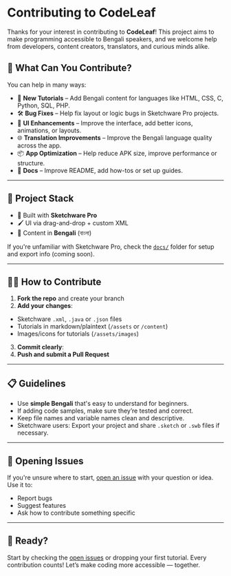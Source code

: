 # Contributing to CodeLeaf

Thanks for your interest in contributing to **CodeLeaf**! This project aims to make programming accessible to Bengali speakers, and we welcome help from developers, content creators, translators, and curious minds alike.

## 🙌 What Can You Contribute?

You can help in many ways:

- 💬 **New Tutorials** – Add Bengali content for languages like HTML, CSS, C, Python, SQL, PHP.
- 🛠 **Bug Fixes** – Help fix layout or logic bugs in Sketchware Pro projects.
- 🎨 **UI Enhancements** – Improve the interface, add better icons, animations, or layouts.
- 🌐 **Translation Improvements** – Improve the Bengali language quality across the app.
- 📦 **App Optimization** – Help reduce APK size, improve performance or structure.
- 📘 **Docs** – Improve README, add how-tos or set up guides.

---

## 🧱 Project Stack

- 📱 Built with **Sketchware Pro**
- 🖌 UI via drag-and-drop + custom XML
- 💬 Content in **Bengali** (বাংলা)

If you're unfamiliar with Sketchware Pro, check the [`docs/`](./docs/) folder for setup and export info (coming soon).

---

## 🧑‍💻 How to Contribute

1. **Fork the repo** and create your branch
2. **Add your changes**:
- Sketchware `.xml`, `.java` or `.json` files
- Tutorials in markdown/plaintext (`/assets` or `/content`)
- Images/icons for tutorials (`/assets/images`)

3. **Commit clearly**:
4. **Push and submit a Pull Request**

---

## 📋 Guidelines

- Use **simple Bengali** that's easy to understand for beginners.
- If adding code samples, make sure they’re tested and correct.
- Keep file names and variable names clean and descriptive.
- Sketchware users: Export your project and share `.sketch` or `.swb` files if necessary.

---

## 💬 Opening Issues

If you're unsure where to start, [open an issue](../../issues) with your question or idea. Use it to:
- Report bugs
- Suggest features
- Ask how to contribute something specific

---

## 🚀 Ready?

Start by checking the [open issues](../../issues) or dropping your first tutorial. Every contribution counts!
Let’s make coding more accessible — together.
